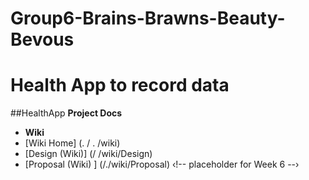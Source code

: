 # Group6-Brains-Brawns-Beauty-Bevous
# Health App to record data
##HealthApp
**Project Docs**
- **Wiki**
- [Wiki Home] (. / . /wiki)
- [Design (Wiki)] (/ /wiki/Design) <!-- published in Part B -->
- [Proposal (Wiki) ] (/./wiki/Proposal) ‹!-- placeholder for Week 6 --›